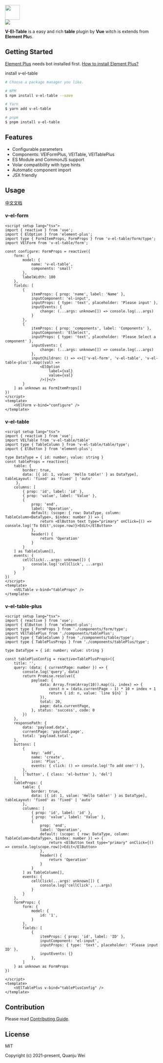 
<a href="https://v-el-table.anbine.com/">
    <img src="./public/zip.png" height="48px" width="auto" alt="" />
</a>
<br/>
<a href="https://www.npmjs.com/package/v-el-table">
    <img src="https://img.shields.io/badge/npm-0.1.0--beta.43-brightgreen">
</a>


**V-El-Table** is a easy and rich **table** plugin by **Vue** witch is extends from **Element Plu**s.

## Getting Started

[Element Plus](https://element-plus.org) needs bot installed first. [How to install Element Plus?](https://element-plus.org/en-US/guide/installation.html)

install v-el-table

```sh
# Choose a package manager you like.

# NPM
$ npm install v-el-table --save

# Yarn
$ yarn add v-el-table

# pnpm
$ pnpm install v-el-table
```

## Features

- Configurable parameters
- Components: VElFormPlus, VElTable, VElTablePlus
- ES Module and CommonJS support
- Volar compatibility with type hints
- Automatic component import
- JSX friendly

## Usage

[中文文档](https://v-el-table.anbine.com/)

### v-el-form

```vue
<script setup lang="tsx">
import { reactive } from 'vue';
import { ElOption } from 'element-plus';
import type { FormItemProps, FormProps } from 'v-el-table/form/type';
import VElForm from 'v-el-table/form';

const configure: FormProps = reactive({
    form: {
        model: {
            name: 'v-el-table',
            components: 'small'
        },
        labelWidth: 100
    },
    fields: [
        {
            itemProps: { prop: 'name', label: 'Name' },
            inputComponent: 'el-input',
            inputProps: { type: 'text', placeholder: 'Please input' },
            inputEvents: {
                change: (...args: unknown[]) => console.log(...args)
            }
        },
        {
            itemProps: { prop: 'components', label: 'Components' },
            inputComponent: 'ElSelect',
            inputProps: { type: 'text', placeholder: 'Please Select a component' },
            inputEvents: {
                change: (...args: unknown[]) => console.log(...args)
            },
            inputChildren: () => <>{['v-el-form', 'v-el-table', 'v-el-table-plus'].map((val) =>
                <ElOption
                    label={val}
                    value={val}
                />)}</>
        }
    ] as unknown as FormItemProps[]
})
</script>
<template>
    <VElForm v-bind="configure" />
</template>
```


### v-el-table

```vue
<script setup lang="tsx">
import { reactive } from 'vue';
import VELTable from 'v-el-table/table'
import type { TableColumn } from 'v-el-table/table/type';
import { ElButton } from 'element-plus';

type DataType = { id: number; value: string }
const tableProps = reactive({
    table: {
        border: true,
        data: [{ id: 1, value: 'Hello table!' } as DataType], tableLayout: 'fixed' as 'fixed' | 'auto'
     },
    columns: [
        { prop: 'id', label: 'id' },
        { prop: 'value', label: 'Value' },
        {
            prop: 'end',
            label: 'Operation',
            default: (scope: { row: DataType, column: TableColumn<DataType>, $index: number }) => {
                return <ElButton text type="primary" onClick={() => console.log('To Edit',scope.row)}>Edit</ElButton>
            },
            header() {
                return 'Operation'
            }
        }
    ] as TableColumn[],
    events: {
        cellClick(...args: unknown[]) {
            console.log('cellClick', ...args)
        }
    }
})
</script>
<template>
    <VELTable v-bind="tableProps" />
</template>
```

### v-el-table-plus

```vue
<script setup lang="tsx">
import { reactive } from 'vue';
import { ElButton } from 'element-plus';
import type { FormProps } from './components/form/type';
import VElTablePlus from './components/tablePlus';
import type { TableColumn } from './components/table/type';
import type { TablePlusProps } from './components/tablePlus/type';

type DataType = { id: number; value: string }

const tablePlusConfig = reactive<TablePlusProps>({
    title: '',
    query: (data: { currentPage: number }) => {
        console.log('query', data)
        return Promise.resolve({
            payload: {
                data: Array.from(Array(10)).map((i, index) => {
                    const n = (data.currentPage - 1) * 10 + index + 1
                    return { id: n, value: `line ${n}` }
                }),
                total: 20,
                page: data.currentPage,
            }, status: 'success', code: 0
        })
    },
    responsePath: {
        data: 'payload.data',
        currentPage: 'payload.page',
        total: 'payload.total',
    },
    buttons: [
        {
            key: 'add',
            name: 'create',
            icon: 'Plus',
            events: { click: () => console.log('To add one!') },
        },
        ['button', { class: 'el-button' }, 'del']
    ],
    tableProps: {
        table: {
            border: true,
            data: [{ id: 1, value: 'Hello table!' } as DataType], tableLayout: 'fixed' as 'fixed' | 'auto'
        },
        columns: [
            { prop: 'id', label: 'id' },
            { prop: 'value', label: 'Value' },
            {
                prop: 'end', 
                label: 'Operation',
                default: (scope: { row: DataType, column: TableColumn<DataType>, $index: number }) => {
                    return <ElButton text type="primary" onClick={() => console.log(scope.row)}>Edit</ElButton>
                },
                header() {
                    return 'Operation'
                }
            }
        ] as TableColumn[],
        events: {
            cellClick(...args: unknown[]) {
                console.log('cellClick', ...args)
            }
        }
    },
    formProps: {
        form: {
            model: {
                id: '1',
            }
        },
        fields: [
            {
                itemProps: { prop: 'id', label: 'ID' },
                inputComponent: 'el-input',
                inputProps: { type: 'text', placeholder: 'Please input ID' },
                inputEvents: {}
            },
        ]
    } as unknown as FormProps
})

</script>
<template>
    <VElTablePlus v-bind="tablePlusConfig" />
</template>
```

## Contribution

Please read [Contributing Guide](./.github/contributing.md).

## License

MIT

Copyright (c) 2021-present, Quanju Wei
